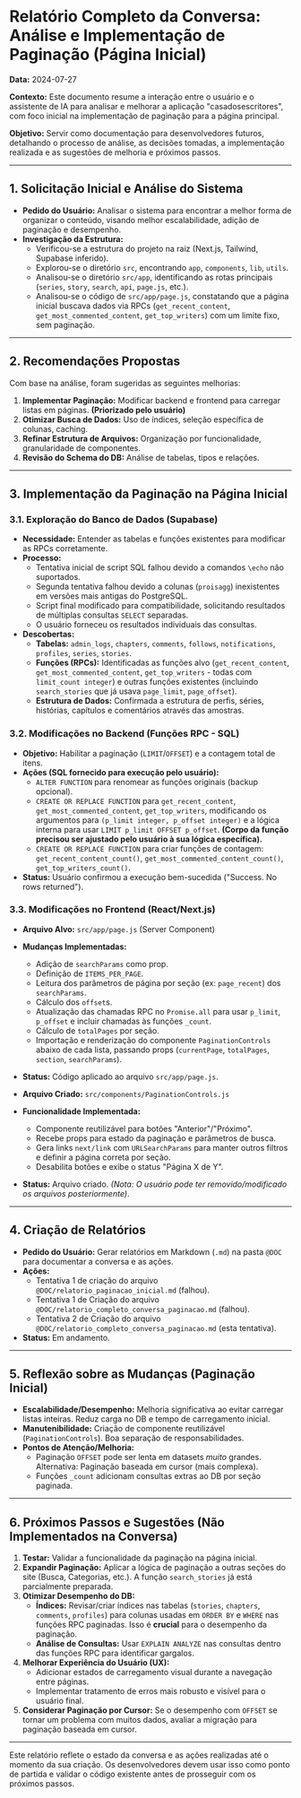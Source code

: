 # Relatório Completo da Conversa: Análise e Implementação de Paginação (Página Inicial)

**Data:** 2024-07-27

**Contexto:** Este documento resume a interação entre o usuário e o assistente de IA para analisar e melhorar a aplicação "casadosescritores", com foco inicial na implementação de paginação para a página principal.

**Objetivo:** Servir como documentação para desenvolvedores futuros, detalhando o processo de análise, as decisões tomadas, a implementação realizada e as sugestões de melhoria e próximos passos.

---

## 1. Solicitação Inicial e Análise do Sistema

*   **Pedido do Usuário:** Analisar o sistema para encontrar a melhor forma de organizar o conteúdo, visando melhor escalabilidade, adição de paginação e desempenho.
*   **Investigação da Estrutura:**
    *   Verificou-se a estrutura do projeto na raiz (Next.js, Tailwind, Supabase inferido).
    *   Explorou-se o diretório `src`, encontrando `app`, `components`, `lib`, `utils`.
    *   Analisou-se o diretório `src/app`, identificando as rotas principais (`series`, `story`, `search`, `api`, `page.js`, etc.).
    *   Analisou-se o código de `src/app/page.js`, constatando que a página inicial buscava dados via RPCs (`get_recent_content`, `get_most_commented_content`, `get_top_writers`) com um limite fixo, sem paginação.

---

## 2. Recomendações Propostas

Com base na análise, foram sugeridas as seguintes melhorias:

1.  **Implementar Paginação:** Modificar backend e frontend para carregar listas em páginas. **(Priorizado pelo usuário)**
2.  **Otimizar Busca de Dados:** Uso de índices, seleção específica de colunas, caching.
3.  **Refinar Estrutura de Arquivos:** Organização por funcionalidade, granularidade de componentes.
4.  **Revisão do Schema do DB:** Análise de tabelas, tipos e relações.

---

## 3. Implementação da Paginação na Página Inicial

### 3.1. Exploração do Banco de Dados (Supabase)

*   **Necessidade:** Entender as tabelas e funções existentes para modificar as RPCs corretamente.
*   **Processo:**
    *   Tentativa inicial de script SQL falhou devido a comandos `\echo` não suportados.
    *   Segunda tentativa falhou devido a colunas (`proisagg`) inexistentes em versões mais antigas do PostgreSQL.
    *   Script final modificado para compatibilidade, solicitando resultados de múltiplas consultas `SELECT` separadas.
    *   O usuário forneceu os resultados individuais das consultas.
*   **Descobertas:**
    *   **Tabelas:** `admin_logs`, `chapters`, `comments`, `follows`, `notifications`, `profiles`, `series`, `stories`.
    *   **Funções (RPCs):** Identificadas as funções alvo (`get_recent_content`, `get_most_commented_content`, `get_top_writers` - todas com `limit_count integer`) e outras funções existentes (incluindo `search_stories` que já usava `page_limit`, `page_offset`).
    *   **Estrutura de Dados:** Confirmada a estrutura de perfis, séries, histórias, capítulos e comentários através das amostras.

### 3.2. Modificações no Backend (Funções RPC - SQL)

*   **Objetivo:** Habilitar a paginação (`LIMIT`/`OFFSET`) e a contagem total de itens.
*   **Ações (SQL fornecido para execução pelo usuário):**
    *   `ALTER FUNCTION` para renomear as funções originais (backup opcional).
    *   `CREATE OR REPLACE FUNCTION` para `get_recent_content`, `get_most_commented_content`, `get_top_writers`, modificando os argumentos para `(p_limit integer, p_offset integer)` e a lógica interna para usar `LIMIT p_limit OFFSET p_offset`. **(Corpo da função precisou ser ajustado pelo usuário à sua lógica específica).**
    *   `CREATE OR REPLACE FUNCTION` para criar funções de contagem: `get_recent_content_count()`, `get_most_commented_content_count()`, `get_top_writers_count()`. 
*   **Status:** Usuário confirmou a execução bem-sucedida ("Success. No rows returned").

### 3.3. Modificações no Frontend (React/Next.js)

*   **Arquivo Alvo:** `src/app/page.js` (Server Component)
*   **Mudanças Implementadas:**
    *   Adição de `searchParams` como prop.
    *   Definição de `ITEMS_PER_PAGE`.
    *   Leitura dos parâmetros de página por seção (ex: `page_recent`) dos `searchParams`.
    *   Cálculo dos `offset`s.
    *   Atualização das chamadas RPC no `Promise.all` para usar `p_limit`, `p_offset` e incluir chamadas às funções `_count`.
    *   Cálculo de `totalPages` por seção.
    *   Importação e renderização do componente `PaginationControls` abaixo de cada lista, passando props (`currentPage`, `totalPages`, `section`, `searchParams`).
*   **Status:** Código aplicado ao arquivo `src/app/page.js`.

*   **Arquivo Criado:** `src/components/PaginationControls.js`
*   **Funcionalidade Implementada:**
    *   Componente reutilizável para botões "Anterior"/"Próximo".
    *   Recebe props para estado da paginação e parâmetros de busca.
    *   Gera links `next/link` com `URLSearchParams` para manter outros filtros e definir a página correta por seção.
    *   Desabilita botões e exibe o status "Página X de Y".
*   **Status:** Arquivo criado. *(Nota: O usuário pode ter removido/modificado os arquivos posteriormente)*.

---

## 4. Criação de Relatórios

*   **Pedido do Usuário:** Gerar relatórios em Markdown (`.md`) na pasta `@DOC` para documentar a conversa e as ações.
*   **Ações:**
    *   Tentativa 1 de criação do arquivo `@DOC/relatorio_paginacao_inicial.md` (falhou).
    *   Tentativa 1 de Criação do arquivo `@DOC/relatorio_completo_conversa_paginacao.md` (falhou).
    *   Tentativa 2 de Criação do arquivo `@DOC/relatorio_completo_conversa_paginacao.md` (esta tentativa).
*   **Status:** Em andamento.

---

## 5. Reflexão sobre as Mudanças (Paginação Inicial)

*   **Escalabilidade/Desempenho:** Melhoria significativa ao evitar carregar listas inteiras. Reduz carga no DB e tempo de carregamento inicial.
*   **Manutenibilidade:** Criação de componente reutilizável (`PaginationControls`). Boa separação de responsabilidades.
*   **Pontos de Atenção/Melhoria:**
    *   Paginação `OFFSET` pode ser lenta em datasets *muito* grandes. Alternativa: Paginação baseada em cursor (mais complexa).
    *   Funções `_count` adicionam consultas extras ao DB por seção paginada.

---

## 6. Próximos Passos e Sugestões (Não Implementados na Conversa)

1.  **Testar:** Validar a funcionalidade da paginação na página inicial.
2.  **Expandir Paginação:** Aplicar a lógica de paginação a outras seções do site (Busca, Categorias, etc.). A função `search_stories` já está parcialmente preparada.
3.  **Otimizar Desempenho do DB:**
    *   **Índices:** Revisar/criar índices nas tabelas (`stories`, `chapters`, `comments`, `profiles`) para colunas usadas em `ORDER BY` e `WHERE` nas funções RPC paginadas. Isso é **crucial** para o desempenho da paginação.
    *   **Análise de Consultas:** Usar `EXPLAIN ANALYZE` nas consultas dentro das funções RPC para identificar gargalos.
4.  **Melhorar Experiência do Usuário (UX):**
    *   Adicionar estados de carregamento visual durante a navegação entre páginas.
    *   Implementar tratamento de erros mais robusto e visível para o usuário final.
5.  **Considerar Paginação por Cursor:** Se o desempenho com `OFFSET` se tornar um problema com muitos dados, avaliar a migração para paginação baseada em cursor.

---

Este relatório reflete o estado da conversa e as ações realizadas até o momento da sua criação. Os desenvolvedores devem usar isso como ponto de partida e validar o código existente antes de prosseguir com os próximos passos.

